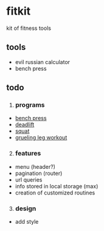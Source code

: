 # fitkit
kit of fitness tools

## tools
- evil russian calculator
- bench press

## todo
1. ### programs
- [bench press](https://www.superphysique.org/articles/509#:~:text=Le%20cycle%20se%20base%20enti%C3%A8rement,force%20%E2%80%9Cendurante%E2%80%9D%20ou%20non.)
- [deadlift](https://www.powerliftingmag.fr/comment-etre-plus-fort-la-methode-531-de-jim-wendler/)
- [squat](https://www.exerse.fr/programme-squat.php#:~:text=En%20semaine%201%2C%20il%20vous,%2C%2085%25%20et%2095%25.)
- [grueling leg workout](https://www.mensjournal.com/health-fitness/most-grueling-leg-workout-all-time/)

2. ### features
- menu (header?)
- pagination (router)
- url queries
- info stored in local storage (max)
- creation of customized routines

3. ### design
- add style
